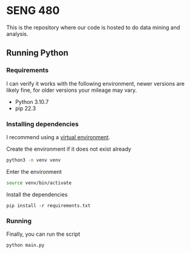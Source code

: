 # SENG 480

This is the repository where our code is hosted to do data mining and analysis.

## Running Python

### Requirements

I can verify it works with the following environment, newer versions are likely fine, for older versions your mileage
may vary.

- Python 3.10.7
- pip 22.3

### Installing dependencies

I recommend using a [virtual environment](https://docs.python.org/3/library/venv.html).

Create the environment if it does not exist already

```bash
python3 -m venv venv
```

Enter the environment

```bash
source venv/bin/activate
```

Install the dependencies

```
pip install -r requirements.txt
```

### Running

Finally, you can run the script

```bash
python main.py
```